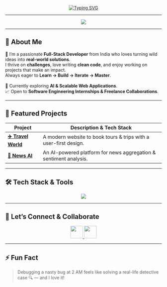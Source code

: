 <!-- Cosmic Developer Vibes ✨🚀 -->

<div align="center">
  <a href="https://git.io/typing-svg">
    <img src="https://readme-typing-svg.demolab.com?font=Fira+Code&weight=700&size=25&pause=1000&color=00BFFF&center=true&vCenter=true&width=700&lines=Hey+%F0%9F%91%8B%2C+I'm+Tushar;Full-Stack+Craftsman+%7C+Code+Alchemist;Building+Ideas+into+Reality+One+Line+at+a+Time" alt="Typing SVG" />
  </a>
</div>

---

<div align="center">
  <img src="https://skillicons.dev/icons?i=js,ts,react,nextjs,nodejs,flask,python,java,cpp,mysql,c,html,css&perline=8" />
</div>

---

## 🌟 About Me

🚀 I’m a passionate **Full-Stack Developer** from India who loves turning wild ideas into **real-world solutions**.<br>
I thrive on **challenges**, love writing **clean code**, and enjoy working on projects that make an impact.<br>
Always eager to **Learn → Build → Iterate → Master**.<br><br>
🔭 Currently exploring **AI & Scalable Web Applications**.<br>
📈 Open to **Software Engineering Internships & Freelance Collaborations**.<br>

---

## 🚀 Featured Projects

| Project | Description & Tech Stack |
|---------|--------------------------|
| **[✈️ Travel World](https://github.com/TusharCEDS/Book-and-Travel)** | A modern website to book tours & trips with a user-first design.<br/> |
| **[📰 News AI](https://github.com/TusharCEDS/News-Aggregator-and-Sentiment-Analysis)** | An AI-powered platform for news aggregation & sentiment analysis.<br> |

---

## 🛠️ Tech Stack & Tools

<div align="center">
  <img src="https://skillicons.dev/icons?i=html,css,js,ts,react,nextjs,nodejs,flask,python,java,cpp,mysql,postman,git" />
</div>

---

## 🤝 Let’s Connect & Collaborate

<p align="center">
  <a href="https://www.linkedin.com/in/tushar-11b51a312/" target="_blank">
    <img src="https://skillicons.dev/icons?i=linkedin" height="40" />
  </a>
  <a href="https://www.instagram.com/tushar.rohilla.101/" target="_blank">
    <img src="https://skillicons.dev/icons?i=instagram" height="40" />
  </a>
</p>

---

## ⚡ Fun Fact
> Debugging a nasty bug at 2 AM feels like solving a real-life detective case 🔍 — and I love it!
